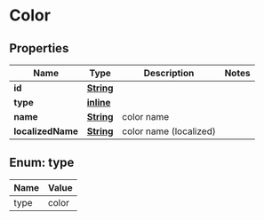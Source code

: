 
# Color

## Properties
Name | Type | Description | Notes
------------ | ------------- | ------------- | -------------
**id** | [**String**](String.md) |  | 
**type** | [**inline**](#Type) |  | 
**name** | [**String**](String.md) | color name | 
**localizedName** | [**String**](String.md) | color name (localized) | 


<a name="Type"></a>
## Enum: type
Name | Value
---- | -----
type | color




